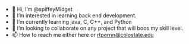 - 👋 Hi, I’m @spiffeyMidget
- 👀 I’m interested in learning back end development.
- 🌱 I’m currently learning java, C, C++, and Python
- 💞️ I’m looking to collaborate on any project that will boos my skill level.
- 📫 How to reach me either here or rtperrin@colostate.edu

<!---
spiffeyMidget/spiffeyMidget is a ✨ special ✨ repository because its `README.md` (this file) appears on your GitHub profile.
You can click the Preview link to take a look at your changes.
--->
